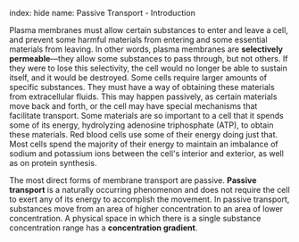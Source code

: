 index: hide
name: Passive Transport - Introduction

Plasma membranes must allow certain substances to enter and leave a cell, and prevent some harmful materials from entering and some essential materials from leaving. In other words, plasma membranes are  **selectively permeable**—they allow some substances to pass through, but not others. If they were to lose this selectivity, the cell would no longer be able to sustain itself, and it would be destroyed. Some cells require larger amounts of specific substances. They must have a way of obtaining these materials from extracellular fluids. This may happen passively, as certain materials move back and forth, or the cell may have special mechanisms that facilitate transport. Some materials are so important to a cell that it spends some of its energy, hydrolyzing adenosine triphosphate (ATP), to obtain these materials. Red blood cells use some of their energy doing just that. Most cells spend the majority of their energy to maintain an imbalance of sodium and potassium ions between the cell's interior and exterior, as well as on protein synthesis.

The most direct forms of membrane transport are passive.  **Passive transport** is a naturally occurring phenomenon and does not require the cell to exert any of its energy to accomplish the movement. In passive transport, substances move from an area of higher concentration to an area of lower concentration. A physical space in which there is a single substance concentration range has a  **concentration gradient**.
